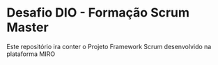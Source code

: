 # Desafio DIO -  Formação Scrum Master
Este repositório ira conter o Projeto Framework Scrum desenvolvido na plataforma MIRO

